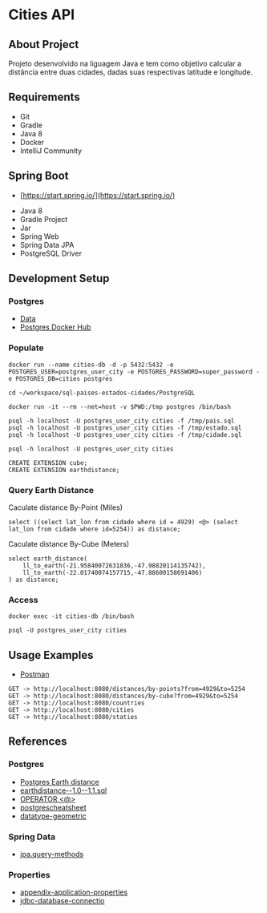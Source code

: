# Cities API

## About Project

Projeto desenvolvido na liguagem Java e tem como objetivo calcular a distância entre duas cidades, dadas suas respectivas latitude e longitude.

## Requirements

* Git
* Gradle
* Java 8
* Docker
* IntelliJ Community

## Spring Boot

* [https://start.spring.io/](https://start.spring.io/)

+ Java 8
+ Gradle Project
+ Jar
+ Spring Web
+ Spring Data JPA
+ PostgreSQL Driver

## Development Setup

### Postgres

* [Data](https://github.com/chinnonsantos/sql-paises-estados-cidades/tree/master/PostgreSQL)
* [Postgres Docker Hub](https://hub.docker.com/_/postgres)

### Populate

```shell script
docker run --name cities-db -d -p 5432:5432 -e POSTGRES_USER=postgres_user_city -e POSTGRES_PASSWORD=super_password -e POSTGRES_DB=cities postgres

cd ~/workspace/sql-paises-estados-cidades/PostgreSQL

docker run -it --rm --net=host -v $PWD:/tmp postgres /bin/bash

psql -h localhost -U postgres_user_city cities -f /tmp/pais.sql
psql -h localhost -U postgres_user_city cities -f /tmp/estado.sql
psql -h localhost -U postgres_user_city cities -f /tmp/cidade.sql

psql -h localhost -U postgres_user_city cities

CREATE EXTENSION cube; 
CREATE EXTENSION earthdistance;
```

### Query Earth Distance

Caculate distance By-Point (Miles)
```roomsql
select ((select lat_lon from cidade where id = 4929) <@> (select lat_lon from cidade where id=5254)) as distance;
```

Caculate distance By-Cube (Meters)
```roomsql
select earth_distance(
    ll_to_earth(-21.95840072631836,-47.98820114135742), 
    ll_to_earth(-22.01740074157715,-47.88600158691406)
) as distance;
```

### Access

```shell script
docker exec -it cities-db /bin/bash

psql -U postgres_user_city cities
```

## Usage Examples

* [Postman](https://www.postman.com/)

```roomsql
GET -> http://localhost:8080/distances/by-points?from=4929&to=5254
GET -> http://localhost:8080/distances/by-cube?from=4929&to=5254
GET -> http://localhost:8080/countries
GET -> http://localhost:8080/cities
GET -> http://localhost:8080/staties
```

## References

### Postgres

* [Postgres Earth distance](https://www.postgresql.org/docs/current/earthdistance.html)
* [earthdistance--1.0--1.1.sql](https://github.com/postgres/postgres/blob/master/contrib/earthdistance/earthdistance--1.0--1.1.sql)
* [OPERATOR <@>](https://github.com/postgres/postgres/blob/master/contrib/earthdistance/earthdistance--1.1.sql)
* [postgrescheatsheet](https://postgrescheatsheet.com/#/tables)
* [datatype-geometric](https://www.postgresql.org/docs/current/datatype-geometric.html)

### Spring Data

* [jpa.query-methods](https://docs.spring.io/spring-data/jpa/docs/current/reference/html/#jpa.query-methods)

### Properties

* [appendix-application-properties](https://docs.spring.io/spring-boot/docs/current/reference/html/appendix-application-properties.html)
* [jdbc-database-connectio](https://www.codejava.net/java-se/jdbc/jdbc-database-connection-url-for-common-databases)




